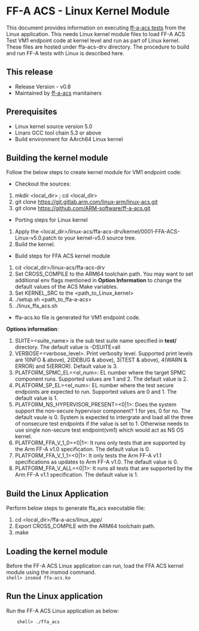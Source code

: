
# FF-A ACS - Linux Kernel Module

This document provides information on executing [ff-a-acs tests](https://github.com/ARM-software/ff-a-acs.git) from the Linux application. This needs Linux kernel module files to load FF-A ACS Test VM1 endpoint code at kernel level and run as part of Linux kernel. These files are hosted under ffa-acs-drv directory. The procedure to build and run FF-A tests with Linux is described here.

## This release
- Release Version - v0.8
- Maintained by [ff-a-acs](https://github.com/ARM-software/ff-a-acs.git) manitainers

## Prerequisites
- Linux kernel source version 5.0
- Linaro GCC tool chain 5.3 or above
- Build environment for AArch64 Linux kernel

## Building the kernel module
Follow the below steps to create kernel module for VM1 endpoint code:

* Checkout the sources:
1. mkdir <local_dir> ; cd <local_dir>
2. git clone https://git.gitlab.arm.com/linux-arm/linux-acs.git
3. git clone https://github.com/ARM-software/ff-a-acs.git

* Porting steps for Linux kernel
1. Apply the <local_dir>/linux-acs/ffa-acs-drv/kernel/0001-FFA-ACS-Linux-v5.0.patch to your kernel-v5.0 source tree.
2. Build the kernel.

* Build steps for FFA ACS kernel module
1. cd <local_dir>/linux-acs/ffa-acs-drv
2. Set CROSS_COMPILE to the ARM64 toolchain path. You may want to set additional env flags mentioned in **Option Information** to change the default values of the ACS Make variables.
3. Set KERNEL_SRC to the <path_to_Linux_kernel>
4. ./setup.sh <path_to_ffa-a-acs>
5. ./linux_ffa_acs.sh

* ffa-acs.ko file is generated for VM1 endpoint code.<br />

**Options information**:<br />
   1. SUITE=<suite_name> is the sub test suite name specified in **test/** directory. The default value is -DSUITE=all<br />
   2. VERBOSE=<verbose_level>. Print verbosity level. Supported print levels are 1(INFO & above), 2(DEBUG & above), 3(TEST & above), 4(WARN & ERROR) and 5(ERROR). Default value is 3.<br />
   3. PLATFORM_SPMC_EL=<el_num>: EL number where the target SPMC component runs. Supported values are 1 and 2. The default value is 2.<br />
   4. PLATFORM_SP_EL=<el_num>: EL number where the test secure endpoints are expected to run. Supported values are 0 and 1. The default value is 1.<br />
   5. PLATFORM_NS_HYPERVISOR_PRESENT=<0|1>: Does the system support the non-secure hypervisor component? 1 for yes, 0 for no. The default vaule is 0. System is expected to intergrate and load all the three of nonsecure test endpoints if the value is set to 1. Otherwise needs to use single non-secure test endpoint(vm1) which would act as NS OS kernel.<br />
   6. PLATFORM_FFA_V_1_0=<0|1>: It runs only tests that are supported by the Arm FF-A v1.0 specification. The default value is 0.<br />
   7. PLATFORM_FFA_V_1_1=<0|1>: It only tests the Arm FF-A v1.1 specifications as updates to Arm FF-A v1.0. The default value is 0.<br />
   8. PLATFORM_FFA_V_ALL=<0|1>: It runs all tests that are supported by the Arm FF-A v1.1 specification. The default value is 1. <br />


## Build the Linux Application
Perform below steps to generate ffa_acs executable file:<br />
1. cd <local_dir>/ffa-a-acs/linux_app/
2. Export CROSS_COMPILE with the ARM64 toolchain path.
3. make


## Loading the kernel module
Before the FF-A ACS Linux application can run, load the FFA ACS kernel module using the
insmod command.<br />
    ```
    shell> insmod ffa-acs.ko
    ```
## Run the Linux application

Run the FF-A ACS Linux application as below:<br />
```
    shell> ./ffa_acs
```
